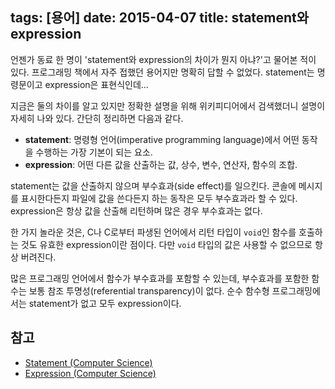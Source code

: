tags: [용어]
date: 2015-04-07
title: statement와 expression
---
언젠가 동료 한 명이 'statement와 expression의 차이가 뭔지 아냐?'고 물어본 적이 있다. 프로그래밍 책에서 자주 접했던 용어지만 명확히 답할 수 없었다. statement는 명령문이고 expression은 표현식인데...<!--more-->

지금은 둘의 차이를 알고 있지만 정확한 설명을 위해 위키피디어에서 검색했더니 설명이 자세히 나와 있다. 간단히 정리하면 다음과 같다.

* **statement**: 명령형 언어(imperative programming language)에서 어떤 동작을 수행하는 가장 기본이 되는 요소.
* **expression**: 어떤 다른 값을 산출하는 값, 상수, 변수, 연산자, 함수의 조합.

statement는 값을 산출하지 않으며 부수효과(side effect)를 일으킨다. 콘솔에 메시지를 표시한다든지 파일에 값을 쓴다든지 하는 동작은 모두 부수효과라 할 수 있다. expression은 항상 값을 산출해 리턴하며 많은 경우 부수효과는 없다.

한 가지 놀라운 것은, C나 C로부터 파생된 언어에서 리턴 타입이 `void`인 함수를 호출하는 것도 유효한 expression이란 점이다. 다만 `void` 타입의 값은 사용할 수 없으므로 항상 버려진다.

많은 프로그래밍 언어에서 함수가 부수효과를 포함할 수 있는데, 부수효과를 포함한 함수는 보통 참조 투명성(referential transparency)이 없다. 순수 함수형 프로그래밍에서는 statement가 없고 모두 expression이다.

## 참고
* [Statement (Computer Science)](http://en.wikipedia.org/wiki/Statement_(computer_science))
* [Expression (Computer Science)](http://en.wikipedia.org/wiki/Expression_(computer_science))
